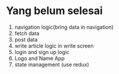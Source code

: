 
# Yang belum selesai

1. navigation logic(bring data in navigation)
2. fetch data
3. post data
4. write article logic in write screen
5. login and sign up logic
6. Logo and Name App
7. state management (use redux)
